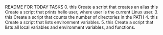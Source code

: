 README FOR TODAY TASKS
0. this Create a script that creates an alias
this Create a script that prints hello user, where user is the current Linux user.
3. this Create a script that counts the number of directories in the PATH
4. this Create a script that lists environment variables.
5. this Create a script that lists all local variables and environment variables, and functions.
